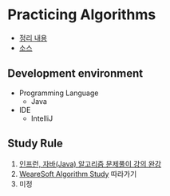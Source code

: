 # Practicing Algorithms

- [정리 내용](https://github.com/BAEKJungHo/algorithms/tree/master/contents)
- [소스](https://github.com/BAEKJungHo/algorithms/tree/master/src)

## Development environment

- Programming Language
  - Java
- IDE
  - IntelliJ

## Study Rule

1. [인프런, 자바(Java) 알고리즘 문제풀이 강의 완강](https://www.inflearn.com/course/%EC%9E%90%EB%B0%94-%EC%95%8C%EA%B3%A0%EB%A6%AC%EC%A6%98-%EB%AC%B8%EC%A0%9C%ED%92%80%EC%9D%B4-%EC%BD%94%ED%85%8C%EB%8C%80%EB%B9%84/dashboard)
2. [WeareSoft Algorithm Study](https://github.com/WeareSoft/algorithm-study) 따라가기
3. 미정

